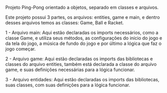 Projeto Ping-Pong orientado a objetos, separado em classes e arquivos.

Este projeto possui 3 partes, os arquivos: entities, game e main, e dentro desses arquivos temos as classes: Game, Ball e Racket.

1 - Arquivo main: Aqui estão declaradas os imports necessários, como a classe Game, e utiliza seus métodos, as configurações do 
início do jogo e da tela do jogo, a música de fundo do jogo e por último a lógica que faz o jogo começar.

2 - Arquivo game: Aqui estão declaradas os imports das bibliotecas e classes do arquivo entities, também está declarada a classe do 
arquivo game, e suas definições necessárias para a lógica funcionar.

3 - Arquivo entidades: Aqui estão declaradas os imports das bibliotecas, suas classes, com suas definições para a lógica funcionar.